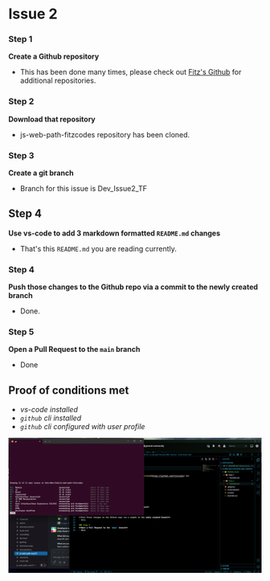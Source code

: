 # Issue 2

### Step 1
**Create a Github repository**
- This has been done many times, please check out [Fitz's Github](https://github.com/fitzcodes) for additional repositories.

### Step 2
**Download that repository**
- js-web-path-fitzcodes repository has been cloned. 

### Step 3
**Create a git branch**
- Branch for this issue is Dev_Issue2_TF

## Step 4
**Use vs-code to add 3 markdown formatted `README.md` changes**
- That's this `README.md` you are reading currently. 

### Step 4
**Push those changes to the Github repo via a commit to the newly created branch**
- Done.

### Step 5
**Open a Pull Request to the `main` branch**
- Done

## Proof of conditions met
- *vs-code installed*
- *`github` cli installed*
- *`github` cli configured with user profile*

![Fitz using terminal for cli to check issues, with vs-code running in the background](githubcliexample.png)